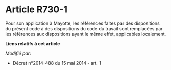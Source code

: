 # Article R730-1

Pour son application à Mayotte, les références faites par des dispositions du présent code à des dispositions du code du
travail sont remplacées par les références aux dispositions ayant le même effet, applicables localement.

**Liens relatifs à cet article**

_Modifié par_:

  - Décret n°2014-488 du 15 mai 2014 - art. 1

